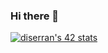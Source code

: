 ### Hi there 👋

[![diserran's 42 stats](https://badge42.vercel.app/api/v2/cl8w3zzve00160hmn7hewd6pt/stats?cursusId=21&coalitionId=173)](https://github.com/JaeSeoKim/badge42)

<!--
**diserran/diserran** is a ✨ _special_ ✨ repository because its `README.md` (this file) appears on your GitHub profile.

Here are some ideas to get you started:

- 🔭 I’m currently working on ...
- 🌱 I’m currently learning ...
- 👯 I’m looking to collaborate on ...
- 🤔 I’m looking for help with ...
- 💬 Ask me about ...
- 📫 How to reach me: ...
- 😄 Pronouns: ...
- ⚡ Fun fact: ...
-->
